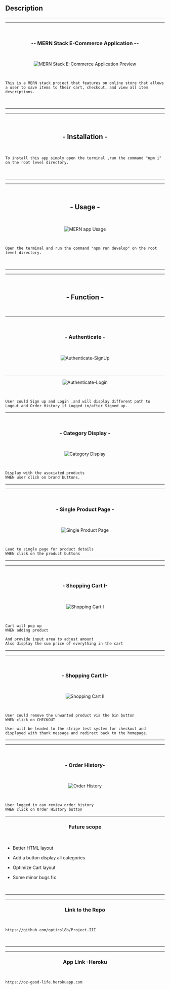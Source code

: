## Description

<hr><hr><br>
<h3 align="center">-- MERN Stack E-Commerce Application --</h3>
<br>

<p align="center">
<img src="https://i.imgur.com/gReL6Ar.png" title="source: imgur.com" alt="MERN Stack E-Commerce Application Preview"/>
</p>

<br>
<p align="center">

```
This is a MERN stack project that features on online store that allows a user to save items to their cart, checkout, and view all item descriptions. 
```

</p>
<br>

<hr>
<hr>

<br><h2 align="center">- Installation - </h2><br>

<p align="center">

```
To install this app simply open the terminal ,run the command "npm i" on the root level directory.
```
</p><br><hr><hr>


<br>
<h2 align="center">- Usage -</h2>
<br>

<p align="center">
<img src="https://i.imgur.com/KE7mz9c.gif" title="source: imgur.com" alt="MERN app Usage"/>
</p><br>


<p align="center">

```
Open the terminal and run the command "npm run develop" on the root level directory.
```
</p>

<br>
<hr>
<hr><br>

<h2 align="center">- Function -</h2>

<br>
<hr>

<br>
<h3 align="center">- Authenticate -</h3>
<br>

<p align="center">
<img src="https://i.imgur.com/Y3cRReB.gif" title="source: imgur.com" alt="Authenticate-SignUp"/>
</p><br><hr>

<p align="center">
<img src="https://i.imgur.com/LBo7pqw.gif" title="source: imgur.com" alt="Authenticate-Login"/>
</p><br>



```
User could Sign up and Login ,and will display different path to Logout and Order History if Logged in/after Signed up.
```
<hr>

<br>
<h3 align="center">- Category Display -</h3>
<br>

<p align="center">
<img src="https://i.imgur.com/FxFNnZr.gif" title="source: imgur.com" alt="Category Display"/>
</p><br>

```
Display with the asociated products 
WHEN user click on brand buttons. 
```

<hr>
<hr>
<br>
<h3 align="center">- Single Product Page -</h3>
<br>

<p align="center">
<img src="https://i.imgur.com/VyyISi3.gif" title="source: imgur.com" alt="Single Product Page"/>
</p><br>

```
Lead to single page for product details
WHEN click on the product buttons
```
<hr>
<hr>
<br>
<h3 align="center">- Shopping Cart I-</h3>
<br>

<p align="center">
<img src="https://i.imgur.com/K1Jv97f.gif" title="source: imgur.com" alt="Shopping Cart I"/>
</p><br>

```
Cart will pop up 
WHEN adding product

And provide input area to adjust amount
Also display the sum price of everything in the cart
```
<hr>
<hr>
<br>
<h3 align="center">- Shopping Cart II-</h3>
<br>

<p align="center">
<img src="" title="source: imgur.com" alt="Shopping Cart II"/>
</p><br>

```
User could remove the unwanted product via the bin button 
WHEN click on CHECKOUT

User will be leaded to the stripe test system for checkout and displayed with thank message and redirect back to the homepage.
```
<hr>
<hr>
<br>
<h3 align="center">- Order History-</h3>
<br>

<p align="center">
<img src="" title="source: imgur.com" alt="Order History"/>
</p><br>

```
User logged in can review order history  
WHEN click on Order History button
```
<hr>

<h3 align="center">Future scope</h3><br>

- Better HTML layout 
  
- Add a button display all categories

- Optimize Cart layout

- Some minor bugs fix

<br><hr>
<hr>

<h3 align="center">Link to the Repo</h3>
<br>

```
https://github.com/opticsl8b/Project-III
```

<br><hr>
<hr>
<h3 align="center">App Link -Heroku</h3>
<br>

```
https://oz-good-life.herokuapp.com
```